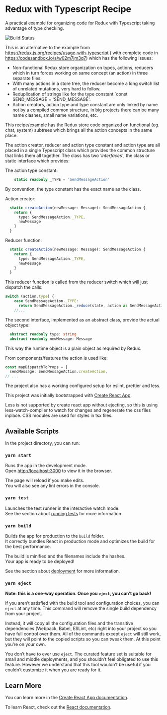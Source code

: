 # Redux with Typescript Recipe

A practical example for organizing code for Redux with Typescript taking advantage of type checking.

[![Build Status](https://travis-ci.org/aleris/redux-and-typescript-enhanced-example.svg?branch=master)](https://travis-ci.org/aleris/redux-and-typescript-enhanced-example)

This is an alternative to the example from https://redux.js.org/recipes/usage-with-typescript ( 
with complete code in https://codesandbox.io/s/w02m7jm3q7) which has the following issues:

* Non-functional Redux store organization on types, actions, reducers which in turn forces working 
on same concept (an action) in three separate files.
* With many actions in a store tree, the reducer become a long switch list of unrelated mutations,
very hard to follow.
* Reduplication of strings like for the type constant `const SEND_MESSAGE = 'SEND_MESSAGE'.
* Action creators, action type and type constant are only linked by name not by a compiled
common structure, in big projects there can be many name clashes, small name variations, etc. 

This recipe/example has the Redux store code organized on functional (eg. chat, system) subtrees
which brings all the action concepts in the same place. 

The action creator, reducer and action type constant and action type are all placed in a single 
Typescript class which provides the common structure that links them all together.
The class has two _'interfaces'_, the class or static interface which provides:

The action type constant:
```typescript
    static readonly _TYPE = 'SendMessageAction'
```
By convention, the type constant has the exact name as the class.

Action creator:
```typescript
  static createAction(newMessage: Message): SendMessageAction {
    return {
      type: SendMessageAction._TYPE,
      newMessage
    }
  }
```

Reducer function:
```typescript
  static createAction(newMessage: Message): SendMessageAction {
    return {
      type: SendMessageAction._TYPE,
      newMessage
    }
  }
```
This reducer function is called from the reducer switch which will just dispatch the calls:

```typescript
switch (action.type) {
    case SendMessageAction._TYPE:
      return SendMessageAction._reduce(state, action as SendMessageAction)
    //...
```

The second interface, implemented as an abstract class, provide the actual object type:
```typescript
  abstract readonly type: string
  abstract readonly newMessage: Message
```
This way the runtime object is a plain object as required by Redux.

From components/features the action is used like:
```typescript
const mapDispatchToProps = {
  sendMessage: SendMessageAction.createAction,
// ...
```

The project also has a working configured setup for eslint, prettier and less.
 
This project was initially bootstrapped with [Create React App](https://github.com/facebook/create-react-app).

Less is not supported by create react app without ejecting, so this is using less-watch-compiler 
to watch for changes and regenerate the css files inplace. CSS modules are used for styles in tsx files.  

## Available Scripts

In the project directory, you can run:

### `yarn start`

Runs the app in the development mode.<br />
Open [http://localhost:3000](http://localhost:3000) to view it in the browser.

The page will reload if you make edits.<br />
You will also see any lint errors in the console.

### `yarn test`

Launches the test runner in the interactive watch mode.<br />
See the section about [running tests](https://facebook.github.io/create-react-app/docs/running-tests) for more information.

### `yarn build`

Builds the app for production to the `build` folder.<br />
It correctly bundles React in production mode and optimizes the build for the best performance.

The build is minified and the filenames include the hashes.<br />
Your app is ready to be deployed!

See the section about [deployment](https://facebook.github.io/create-react-app/docs/deployment) for more information.

### `yarn eject`

**Note: this is a one-way operation. Once you `eject`, you can’t go back!**

If you aren’t satisfied with the build tool and configuration choices, you can `eject` at any time. This command will remove the single build dependency from your project.

Instead, it will copy all the configuration files and the transitive dependencies (Webpack, Babel, ESLint, etc) right into your project so you have full control over them. All of the commands except `eject` will still work, but they will point to the copied scripts so you can tweak them. At this point you’re on your own.

You don’t have to ever use `eject`. The curated feature set is suitable for small and middle deployments, and you shouldn’t feel obligated to use this feature. However we understand that this tool wouldn’t be useful if you couldn’t customize it when you are ready for it.

## Learn More

You can learn more in the [Create React App documentation](https://facebook.github.io/create-react-app/docs/getting-started).

To learn React, check out the [React documentation](https://reactjs.org/).
